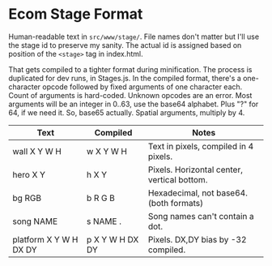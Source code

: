 # Ecom Stage Format

Human-readable text in `src/www/stage/`.
File names don't matter but I'll use the stage id to preserve my sanity.
The actual id is assigned based on position of the `<stage>` tag in index.html.

That gets compiled to a tighter format during minification.
The process is duplicated for dev runs, in Stages.js.
In the compiled format, there's a one-character opcode followed by fixed arguments of one character each.
Count of arguments is hard-coded. Unknown opcodes are an error.
Most arguments will be an integer in 0..63, use the base64 alphabet. Plus "?" for 64, if we need it. So, base65 actually.
Spatial arguments, multiply by 4.

| Text                   | Compiled                         | Notes |
|------------------------|----------------------------------|-------|
| wall X Y W H           | w X Y W H                        | Text in pixels, compiled in 4 pixels. |
| hero X Y               | h X Y                            | Pixels. Horizontal center, vertical bottom. |
| bg RGB                 | b R G B                          | Hexadecimal, not base64. (both formats) |
| song NAME              | s NAME .                         | Song names can't contain a dot. |
| platform X Y W H DX DY | p X Y W H DX DY                  | Pixels. DX,DY bias by -32 compiled. |
